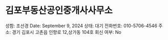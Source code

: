 # 김포부동산공인중개사사무소

성함: 조선경
Date: September 9, 2024
상태: 대기
전화번호: 010-5706-4546
주소: 경기 김포시 고촌읍 인향로 12,상가동 104호
회신 여부: No